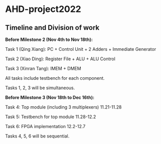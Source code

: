 # AHD-project2022

## **Timeline and Division of work** 

**Before Milestone 2 (Nov 4th to Nov 18th):**

Task 1 (Qing Xiang): PC + Control Unit + 2 Adders + Immediate Generator

Task 2 (Xiao Ding): Register File + ALU + ALU Control

Task 3 (Xinran Tang): IMEM + DMEM

All tasks include testbench for each component.

Tasks 1, 2, 3 will be simultaneous.

**Before Milestone 3 (Nov 18th to Dec 16th):**

Task 4: Top module (including 3 multiplexers) 11.21-11.28

Task 5: Testbench for top module 11.28-12.2

Task 6: FPGA implementation 12.2-12.7

Tasks 4, 5, 6 will be sequential.
